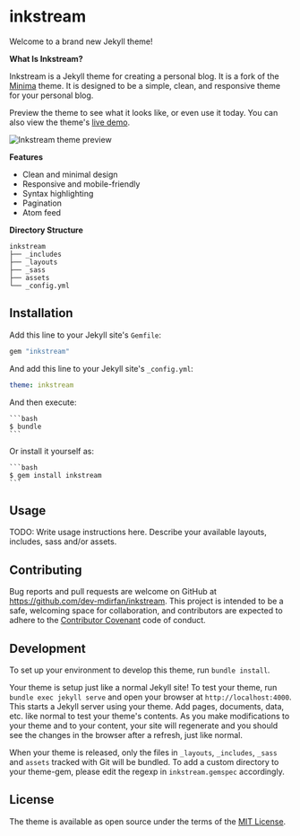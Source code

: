 # inkstream

Welcome to a brand new Jekyll theme!

**What Is Inkstream?**

Inkstream is a Jekyll theme for creating a personal blog. It is a fork of the [Minima](https://github.com/dev-mdirfan/inkstream/fork) theme. It is designed to be a simple, clean, and responsive theme for your personal blog.

Preview the theme to see what it looks like, or even use it today. You can also view the theme's [live demo](https://inkstream.netlify.app/).

![Inkstream theme preview](/screenshot.png)

**Features**

- Clean and minimal design
- Responsive and mobile-friendly
- Syntax highlighting
- Pagination
- Atom feed
<!-- - SEO optimized
- Google Analytics
- Disqus comments -->

**Directory Structure**

```plaintext
inkstream
├── _includes
├── _layouts
├── _sass
├── assets
└── _config.yml
```

## Installation

Add this line to your Jekyll site's `Gemfile`:

```ruby
gem "inkstream"
```

And add this line to your Jekyll site's `_config.yml`:

```yaml
theme: inkstream
```

And then execute:

    ```bash
    $ bundle
    ```

Or install it yourself as:

    ```bash
    $ gem install inkstream
    ```

## Usage

TODO: Write usage instructions here. Describe your available layouts, includes, sass and/or assets.

## Contributing

Bug reports and pull requests are welcome on GitHub at https://github.com/dev-mdirfan/inkstream. This project is intended to be a safe, welcoming space for collaboration, and contributors are expected to adhere to the [Contributor Covenant](https://www.contributor-covenant.org/) code of conduct.

## Development

To set up your environment to develop this theme, run `bundle install`.

Your theme is setup just like a normal Jekyll site! To test your theme, run `bundle exec jekyll serve` and open your browser at `http://localhost:4000`. This starts a Jekyll server using your theme. Add pages, documents, data, etc. like normal to test your theme's contents. As you make modifications to your theme and to your content, your site will regenerate and you should see the changes in the browser after a refresh, just like normal.

When your theme is released, only the files in `_layouts`, `_includes`, `_sass` and `assets` tracked with Git will be bundled.
To add a custom directory to your theme-gem, please edit the regexp in `inkstream.gemspec` accordingly.

## License

The theme is available as open source under the terms of the [MIT License](https://opensource.org/licenses/MIT).
